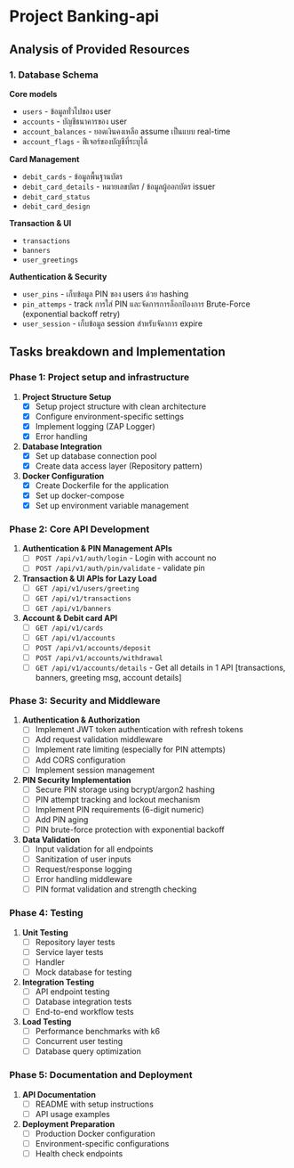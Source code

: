 # Project Banking-api

## Analysis of Provided Resources

### 1. Database Schema

**Core models**
- `users` - ข้อมูลทั่วไปของ user
- `accounts` - บัญชีธนาคารของ user
- `account_balances` - ยอดเงินคงเหลือ assume เป็นแบบ real-time
- `account_flags` - ฟีเจอร์ของบัญชีที่ระบุได้

**Card Management**
- `debit_cards` - ข้อมูลพื้นฐานบัตร
- `debit_card_details` - หมายเลขบัตร / ข้อมูลผู้ออกบัตร issuer
- `debit_card_status`
- `debit_card_design`

**Transaction & UI**
- `transactions`
- `banners`
- `user_greetings`

**Authentication & Security** 
- `user_pins` - เก็บข้อมูล PIN ของ users ด้วย hashing
- `pin_attemps` - track การใส่ PIN และจัดการการล็อกป้องการ Brute-Force (exponential backoff retry)
- `user_session` - เก็บข้อมูล session สำหรับจัดาการ expire

## Tasks breakdown and Implementation

### Phase 1: Project setup and infrastructure
<!-- **Priority: Critical | Est. time: 1-2 days** -->

1. **Project Structure Setup**
    - [x] Setup project structure with clean architecture
    - [x] Configure environment-specific settings
    - [x] Implement logging (ZAP Logger)
    - [x] Error handling
2. **Database Integration**
    - [x] Set up database connection pool
    - [x] Create data access layer (Repository pattern)
3. **Docker Configuration**
    - [x] Create Dockerfile for the application
    - [x] Set up docker-compose
    - [x] Set up environment variable management

### Phase 2: Core API Development
<!-- **Priority: Critical | Est. time: 3-4 days** -->
1. **Authentication & PIN Management APIs**
    - [ ] `POST /api/v1/auth/login` -  Login with account no
    - [ ] `POST /api/v1/auth/pin/validate` - validate pin

2. **Transaction & UI APIs for Lazy Load**
    - [ ] `GET /api/v1/users/greeting`
    - [ ] `GET /api/v1/transactions`
    - [ ] `GET /api/v1/banners`

3. **Account & Debit card API**
    - [ ] `GET /api/v1/cards`
    - [ ] `GET /api/v1/accounts`
    - [ ] `POST /api/v1/accounts/deposit`
    - [ ] `POST /api/v1/accounts/withdrawal`
    - [ ] `GET /api/v1/accounts/details` - Get all details in 1 API [transactions, banners, greeting msg, account details]

### Phase 3: Security and Middleware
1. **Authentication & Authorization**
   - [ ] Implement JWT token authentication with refresh tokens
   - [ ] Add request validation middleware
   - [ ] Implement rate limiting (especially for PIN attempts)
   - [ ] Add CORS configuration
   - [ ] Implement session management

2. **PIN Security Implementation**
   - [ ] Secure PIN storage using bcrypt/argon2 hashing
   - [ ] PIN attempt tracking and lockout mechanism
   - [ ] Implement PIN requirements (6-digit numeric)
   - [ ] Add PIN aging
   - [ ] PIN brute-force protection with exponential backoff

3. **Data Validation**
   - [ ] Input validation for all endpoints
   - [ ] Sanitization of user inputs
   - [ ] Request/response logging
   - [ ] Error handling middleware
   - [ ] PIN format validation and strength checking

### Phase 4: Testing 
1. **Unit Testing**
    - [ ] Repository layer tests
    - [ ] Service layer tests
    - [ ] Handler
    - [ ] Mock database for testing

2. **Integration Testing**
    - [ ] API endpoint testing
    - [ ] Database integration tests
    - [ ] End-to-end workflow tests

3. **Load Testing**
    - [ ] Performance benchmarks with k6
    - [ ] Concurrent user testing
    - [ ] Database query optimization
   
### Phase 5: Documentation and Deployment
1. **API Documentation**
    - [ ] README with setup instructions
    - [ ] API usage examples

2. **Deployment Preparation**
    - [ ] Production Docker configuration
    - [ ] Environment-specific configurations
    - [ ] Health check endpoints